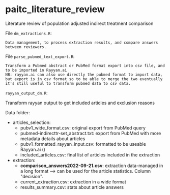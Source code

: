 # paitc_literature_review
Literature review of population adjusted indirect treatment comparison

File `dm_extractions.R`: 

	Data management, to process extraction results, and compare answers between reviewers.

File `parse_pubmed_text_export.R`: 

	Transform a Pubmed abstract or PubMed format export into csv file, and to be imported in Rayyan.ai
	NB: rayyan.ai can also use directly the pubmed format to import data, but export is in csv format so to be able to merge the two eventually it's still useful to transform pubmed data to csv data. 
	
`rayyan_output_dm.R`: 

  Transform rayyan output to get included articles and exclusion reasons

Data folder: 
  - articles_selection: 
    - pubv1_wide_format.csv: original export from PubMed query
    - pubmed-indirecttr-set_abstract.txt: export from PubMed with more metadata details about articles
    - pubv1_formatted_rayyan_input.csv: formatted to be useable Rayyan.ai ()
    - included_articles.csv: final list of articles included in the extraction
  - extraction:
    - **comparison_answers2022-09-21.csv**: extraction data-managed in a long format --> can be used for the article statistics. Column "decision".
    - current_extraction.csv: extraction in a wide format
    - results_summary.csv: stats about article answers
